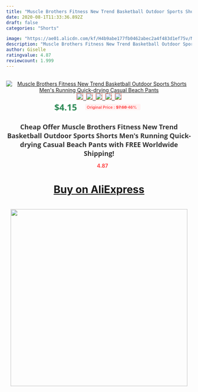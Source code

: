 ```yaml
---
title: "Muscle Brothers Fitness New Trend Basketball Outdoor Sports Shorts Men's Running Quick-drying Casual Beach Pants"
date: 2020-08-1T11:33:36.892Z
draft: false
categories: "Shorts"

image: "https://ae01.alicdn.com/kf/H4b9abe177fb0462abec2a4f483d1ef75v/Muscle-Brothers-Fitness-New-Trend-Basketball-Outdoor-Sports-Shorts-Men-s-Running-Quick-drying-Casual-Beach.jpg"
description: "Muscle Brothers Fitness New Trend Basketball Outdoor Sports Shorts Men's Running Quick-drying Casual Beach Pants"
author: Giselle
ratingvalue: 4.87
reviewcount: 1.999
---
```

<br>
<div style="text-align: center;">
<a href="https://s.click.aliexpress.com/e/_A5X33J" target="_blank" rel="nofollow noopener noreferrer"><img alt="Muscle Brothers Fitness New Trend Basketball Outdoor Sports Shorts Men's Running Quick-drying Casual Beach Pants" class="magnifier-image" src="https://ae01.alicdn.com/kf/H4b9abe177fb0462abec2a4f483d1ef75v/Muscle-Brothers-Fitness-New-Trend-Basketball-Outdoor-Sports-Shorts-Men-s-Running-Quick-drying-Casual-Beach.jpg_640x640.jpg">
<br>
<img style="border:1px solid salmon" src="https://ae01.alicdn.com/kf/H4b9abe177fb0462abec2a4f483d1ef75v/Muscle-Brothers-Fitness-New-Trend-Basketball-Outdoor-Sports-Shorts-Men-s-Running-Quick-drying-Casual-Beach.jpg_120x120.jpg">&nbsp;&nbsp;<img style="border:1px solid salmon" src="https://ae01.alicdn.com/kf/H187011d6db544ebab5f5d0106a070ee6Y/Muscle-Brothers-Fitness-New-Trend-Basketball-Outdoor-Sports-Shorts-Men-s-Running-Quick-drying-Casual-Beach.jpg_120x120.jpg">&nbsp;&nbsp;<img style="border:1px solid salmon" src="https://ae01.alicdn.com/kf/H5db2cd4df62b4d29ad5de6ba8d153e3aO/Muscle-Brothers-Fitness-New-Trend-Basketball-Outdoor-Sports-Shorts-Men-s-Running-Quick-drying-Casual-Beach.jpg_120x120.jpg">&nbsp;&nbsp;<img style="border:1px solid salmon" src="https://ae01.alicdn.com/kf/H312a3b6e0e4f4c43b86e82c7d9ae6ae7L/Muscle-Brothers-Fitness-New-Trend-Basketball-Outdoor-Sports-Shorts-Men-s-Running-Quick-drying-Casual-Beach.jpg_120x120.jpg">&nbsp;&nbsp;<img style="border:1px solid salmon" src="https://ae01.alicdn.com/kf/Hffd5ab4fd3724884bd042abfad7873692/Muscle-Brothers-Fitness-New-Trend-Basketball-Outdoor-Sports-Shorts-Men-s-Running-Quick-drying-Casual-Beach.jpg_120x120.jpg"></a></div><br0>
<div style="text-align: center;"><span style="background-color: white; border: 0px; box-sizing: border-box; color: seagreen; display: inline-block; font-family: &quot;open sans&quot; , &quot;arial&quot; , &quot;helvetica&quot; , sans-serif , &quot;heiti&quot;; font-size: 24px; font-stretch: inherit; font-weight: 700; line-height: inherit; margin: 0px 10px 0px 0px; padding: 0px; vertical-align: middle;">$4.15 </span>
<span style="background: rgb(255 , 241 , 241); border-radius: 3px; border: 0px; box-sizing: border-box; color: #ff4747; display: inline-block; font-family: inherit; font-size: 12px; font-stretch: inherit; font-style: inherit; font-variant: inherit; font-weight: 600; line-height: inherit; margin: 0px; padding: 2px 5px; transform: scale(0.9); vertical-align: middle;">Original Price : <b style="text-decoration: line-through;">$7.68 </b> 46%&nbsp;&nbsp;</span></div>
<h1 style="color: #333333; display: inline-block; font-family: &quot;open sans&quot; , &quot;arial&quot; , &quot;helvetica&quot; , sans-serif , &quot;heiti&quot;; font-size: 18px; font-stretch: inherit; font-weight: 700; text-align: center;">Cheap Offer Muscle Brothers Fitness New Trend Basketball Outdoor Sports Shorts Men's Running Quick-drying Casual Beach Pants with FREE Worldwide Shipping!</h1>
<div style="color: #ff4747; text-align: center;">
<img src="https://4.bp.blogspot.com/-M0ZcTcb-5uY/XleCXlxnR4I/AAAAAAAAAEc/OrjgMkXV1oMQFaCRZj5HQwOCBcu3w1FegCPcBGAYYCw/s1600/star.png" style="height: 15px;">&nbsp;<b>4.87</b></div>
<div class="button_cont" align="center"><a class="buynow_a" href="https://s.click.aliexpress.com/e/_A5X33J" target="_blank" rel="nofollow noopener noreferrer"><H1>Buy on AliExpress</H1></a></div><br>
<div class="separator" style="clear: both; text-align: center;">
<img src="https://lh3.googleusercontent.com/-pTy5HemUv9M/XlePHvY0dAI/AAAAAAAAAE4/0nX5iRUoIWY8eMW9Dpxeirr157OZliDIgCLcBGAsYHQ/s1600/badge.gif" width="480">
</div>

